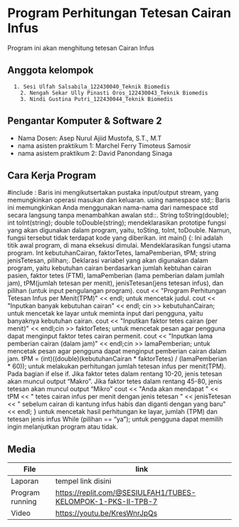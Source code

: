 # Program Perhitungan Tetesan Cairan Infus
Program ini akan menghitung tetesan Cairan Infus

## Anggota kelompok        
	  1. Sesi Ulfah Salsabila_122430040_Teknik Biomedis
        2. Nengah Sekar Ully Pinasti Oros_122430043_Teknik Biomedis
        3. Nindi Gustina Putri_122430044_Teknik Biomedis

## Pengantar Komputer & Software 2
- Nama Dosen: Asep Nurul Ajiid Mustofa, S.T., M.T
- nama asisten praktikum 1: Marchel Ferry Timoteus Samosir
- nama asistem praktikum 2: David Panondang Sinaga

## Cara Kerja Program
#include <iostream>: Baris ini mengikutsertakan pustaka input/output stream, yang memungkinkan 
operasi masukan dan keluaran.
using namespace std;: Baris ini memungkinkan Anda menggunakan nama-nama dari namespace 
std secara langsung tanpa menambahkan awalan std::.
String toString(double); int toInt(string); double toDouble(string); mendeklarasikan prototipe 
fungsi yang akan digunakan dalam program, yaitu, toSting, toInt, toDouble. Namun, fungsi 
tersebut tidak terdapat kode yang diberikan.
int main() {: Ini adalah titik awal program, di mana eksekusi dimulai. Mendeklarasikan fungsi 
utama program.
Int kebutuhanCairan, faktorTetes, lamaPemberian, tPM;
string jenisTetesan, pilihan;. Deklarasi variabel yang akan digunakan dalam program, yaitu 
kebutuhan cairan berdasarkan jumlah kebtuhan cairan pasien, faktor tetes (FTM), 
lamaPemberian (lama pemberian dalam jumlah jam), tPM(jumlah tetesan per menit), 
jenisTetesan(jens tetesan infus), dan pilihan (untuk input pengulangan program).
cout << "Program Perhitungan Tetesan Infus per Menit(TPM)" << endl; untuk mencetak judul.
cout << "Inputkan banyak kebutuhan cairan" << endl; cin >> kebutuhanCairan; untuk mencetak 
ke layar untuk meminta input dari pengguna, yaitu banyaknya kebutuhan cairan.
cout << "Inputkan faktor tetes cairan (per menit)" << endl;cin >> faktorTetes; untuk mencetak 
pesan agar pengguna dapat menginput faktor tetes cairan permenit.
cout << "Inputkan lama pemberian cairan (dalam jam)" << endl;cin >> lamaPemberian; untuk 
mencetak pesan agar pengguna dapat menginput pemberian cairan dalam jam.
tPM = (int)((double)(kebutuhanCairan * faktorTetes) / (lamaPemberian * 60)); untuk 
melakukan perhitungan jumlah tetesan infus per menit(TPM). 
Pada bagian if else if. Jika faktor tetes dalam rentang 10-20, jenis tetesan akan muncul output 
“Makro”. Jika faktor tetes dalam rentang 45-80, jenis tetesan akan muncul output “Mikro”
cout << "Anda akan mendapat " << tPM << " tetes cairan infus per menit dengan jenis tetesan 
" << jenisTetesan << " sebelum cairan di kantung infus habis dan diganti dengan yang baru" << 
endl;
 } untuk mencetak hasil perhitungan ke layar, jumlah (TPM) dan tetesan jenis infus
While (pilihan == “ya”); untuk pengguna dapat memilih ingin melanjutkan program atau tidak.
## Media

| File |      link     |
| ------ | ------ |
| Laporan | tempel link disini |
| Program running | https://replit.com/@SESIULFAH1/TUBES-KELOMPOK-1-PKS-II-TPB-7  |
| Video | https://youtu.be/KresWnrJpQs  |
